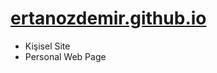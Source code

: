 # [ertanozdemir.github.io](https://www.ozdemirertan.com "Personal Web Site 🐼")  
- Kişisel Site
- Personal Web Page

